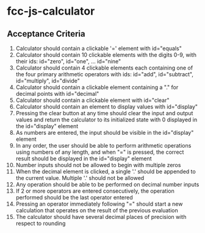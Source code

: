 # fcc-js-calculator

## Acceptance Criteria
1. Calculator should contain a clickable '=' element with id="equals"
2. Calculator should contain 10 clickable elements with the digits 0-9, with
their ids: id="zero", id="one", ... id="nine"
3. Calculator should contain 4 clickable elements each containing one of
the four primary arithmetic operators with ids: id="add", id="subtract",
id="multiply", id="divide"
4. Calculator should contain a clickable element containing a "." for decimal
points with id="decimal"
5. Calculator should contain a clickable element with id="clear"
6. Calculator should contain an element to display values with id="display"
7. Pressing the clear button at any time should clear the input and output
values and return the calculator to its initialized state with 0 displayed
in the id="display" element
8. As numbers are entered, the input should be visible in the id="display"
element
9. In any order, the user should be able to perform arithmetic operations
using numbers of any length, and when "=" is pressed, the correct result
should be displayed in the id="display" element
10. Number inputs should not be allowed to begin with multiple zeros
11. When the decimal element is clicked, a single '.' should be appended to
the current value.  Multiple '.' should not be allowed
12. Any operation should be able to be performed on decimal number inputs
13. If 2 or more operators are entered consecutively, the operation performed
should be the last operator entered
14. Pressing an operator immediately following "=" should start a new calculation
that operates on the result of the previous evaluation
15. The calculator should have several decimal places of precision with
respect to rounding

